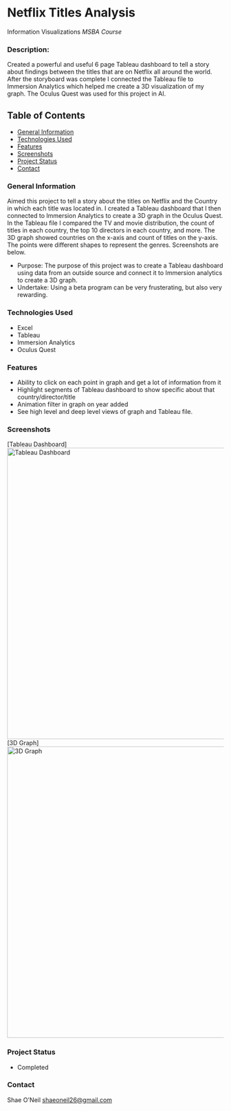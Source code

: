 # Netflix Titles Analysis
Information Visualizations *MSBA Course*
### Description: 
Created a powerful and useful 6 page Tableau dashboard to tell a story about findings between the titles that are on Netflix all around the world. After the storyboard was complete I connected the Tableau file to Immersion Analytics which helped me create a 3D visualization of my graph. The Oculus Quest was used for this project in AI.

## Table of Contents
- [General Information](README.md#general-information)
- [Technologies Used](README.md#technologies-used)
- [Features](README.md#features)
- [Screenshots](README.md#screenshots)
- [Project Status](README.md#project-status)
- [Contact](README.md#contact)

### General Information
Aimed this project to tell a story about the titles on Netflix and the Country in which each title was located in. I created a Tableau dashboard that I then connected to Immersion Analytics to create a 3D graph in the Oculus Quest. In the Tableau file I compared the TV and movie distribution, the count of titles in each country, the top 10 directors in each country, and more. The 3D graph showed countries on the x-axis and count of titles on the y-axis. The points were different shapes to represent the genres. Screenshots are below. 
- Purpose: The purpose of this project was to create a Tableau dashboard using data from an outside source and connect it to Immersion analytics to create a 3D graph. 
- Undertake: Using a beta program can be very frusterating, but also very rewarding.

### Technologies Used 
- Excel 
- Tableau 
- Immersion Analytics 
- Oculus Quest 

### Features
- Ability to click on each point in graph and get a lot of information from it
- Highlight segments of Tableau dashboard to show specific about that country/director/title
- Animation filter in graph on year added 
- See high level and deep level views of graph and Tableau file. 


### Screenshots 
[Tableau Dashboard]<img width="678" alt="Tableau Dashboard" src="https://user-images.githubusercontent.com/71461886/166571067-5f17b963-74ee-48d0-929c-e0807fa5eae7.png">
[3D Graph]<img width="678" alt="3D Graph" src="https://user-images.githubusercontent.com/71461886/166571067-5f17b963-74ee-48d0-929c-e0807fa5eae7.png">

### Project Status
- Completed

### Contact 
Shae O'Neil 
shaeoneil26@gmail.com
